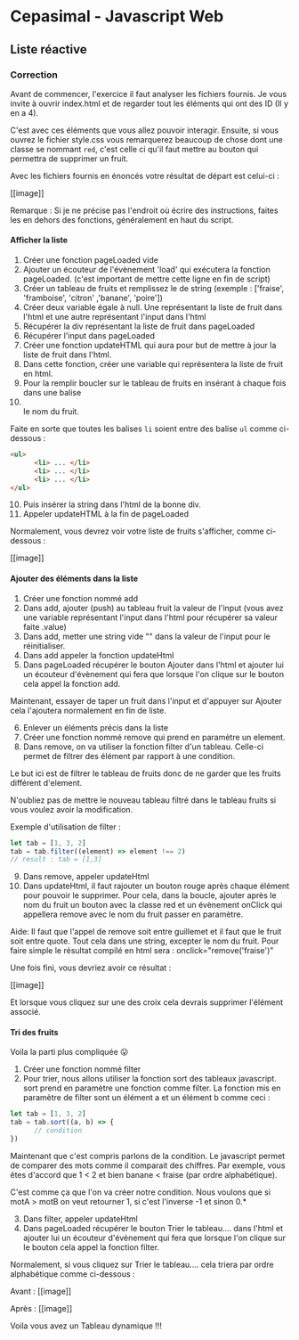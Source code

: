 # Cepasimal - Javascript Web
## Liste réactive
### Correction
Avant de commencer, l'exercice il faut analyser les fichiers fournis.
Je vous invite à ouvrir index.html et de regarder tout les éléments qui ont des ID (Il y en a 4).

C'est avec ces éléments que vous allez pouvoir interagir.
Ensuite, si vous ouvrez le fichier style.css vous remarquerez beaucoup de chose dont une classe se nommant `red`,
c'est celle ci qu'il faut mettre au bouton qui permettra de supprimer un fruit.

Avec les fichiers fournis en énoncés votre résultat de départ est celui-ci :

[[image]]

Remarque : Si je ne précise pas l'endroit où écrire des instructions, faites les en dehors des fonctions, généralement en haut du script.

#### Afficher la liste
1. Créer une fonction pageLoaded vide
2. Ajouter un écouteur de l'évènement 'load' qui exécutera la fonction pageLoaded. (c'est important de mettre cette ligne en fin de script)
3. Créer un tableau de fruits et remplissez le de string (exemple : ['fraise', 'framboise', 'citron' ,'banane', 'poire'])
4. Créer deux variable égale à null. Une représentant la liste de fruit dans l'html et une autre représentant l'input dans l'html
5. Récupérer la div représentant la liste de fruit dans pageLoaded
6. Récupérer l'input dans pageLoaded
7. Créer une fonction updateHTML qui aura pour but de mettre à jour la liste de fruit dans l'html.
8. Dans cette fonction, créer une variable qui représentera la liste de fruit en html.
9. Pour la remplir boucler sur le tableau de fruits en insérant à chaque fois dans une balise <li></li> le nom du fruit.

Faite en sorte que toutes les balises `li` soient entre des balise `ul` comme ci-dessous :

```html
<ul>
      <li> ... </li>
      <li> ... </li>
      <li> ... </li>
</ul>
```

10. Puis insérer la string dans l'html de la bonne div.
11. Appeler updateHTML à la fin de pageLoaded

Normalement, vous devrez voir votre liste de fruits s'afficher, comme ci-dessous :

[[image]]

#### Ajouter des éléments dans la liste
1. Créer une fonction nommé add
2. Dans add, ajouter (push) au tableau fruit la valeur de l'input (vous avez une variable représentant l'input dans l'html pour récupérer sa valeur faite .value)
3. Dans add, metter une string vide "" dans la valeur de l'input pour le réinitialiser.
4. Dans add appeler la fonction updateHtml
5. Dans pageLoaded récupérer le bouton Ajouter dans l'html et ajouter lui un écouteur d'évènement qui fera que
lorsque l'on clique sur le bouton cela appel la fonction add.

Maintenant, essayer de taper un fruit dans l'input et d'appuyer sur Ajouter cela l'ajoutera normalement en fin de liste.

6. Enlever un éléments précis dans la liste
7. Créer une fonction nommé remove qui prend en paramètre un element.
8. Dans remove, on va utiliser la fonction filter d'un tableau. Celle-ci permet de filtrer des élément par rapport à une condition.

Le but ici est de filtrer le tableau de fruits donc de ne garder que les fruits différent d'element.

N'oubliez pas de mettre le nouveau tableau filtré dans le tableau fruits si vous voulez avoir la modification.

Exemple d'utilisation de filter :
```js
let tab = [1, 3, 2]
tab = tab.filter((element) => element !== 2)
// result : tab = [1,3]
```

9. Dans remove, appeler updateHtml
10. Dans updateHtml, il faut rajouter un bouton rouge après chaque élément pour pouvoir le supprimer.
Pour cela, dans la boucle, ajouter après le nom du fruit un bouton avec la classe red et un évènement onClick qui appellera remove avec le nom du fruit passer en paramètre.

Aide: Il faut que l'appel de remove soit entre guillemet et il faut que le fruit soit entre quote.
Tout cela dans une string, excepter le nom du fruit. Pour faire simple le résultat compilé en html sera : onclick="remove('fraise')"

Une fois fini, vous devriez avoir ce résultat :

[[image]]

Et lorsque vous cliquez sur une des croix cela devrais supprimer l'élément associé.

#### Tri des fruits
Voila la parti plus compliquée 😛

1. Créer une fonction nommé filter
2. Pour trier, nous allons utiliser la fonction sort des tableaux javascript.
sort prend en paramètre une fonction comme filter. La fonction mis en paramètre de filter sont un élément a et un élément b comme ceci :

```js
let tab = [1, 3, 2]
tab = tab.sort((a, b) => {
      // condition
})
```

Maintenant que c'est compris parlons de la condition.
Le javascript permet de comparer des mots comme il comparait des chiffres.
Par exemple, vous êtes d'accord que 1 < 2 et bien banane < fraise (par ordre alphabétique).

C'est comme ça que l'on va créer notre condition. Nous voulons que si motA > motB on veut retourner 1, si c'est l'inverse -1 et sinon 0.*

3. Dans filter, appeler updateHtml
4. Dans pageLoaded récupérer le bouton Trier le tableau.... dans l'html et ajouter lui un écouteur d'évènement qui fera que lorsque l'on clique sur le bouton cela appel la fonction filter.

Normalement, si vous cliquez sur Trier le tableau.... cela triera par ordre alphabétique comme ci-dessous :

Avant :
[[image]]

Après :
[[image]]

Voila vous avez un Tableau dynamique !!!
